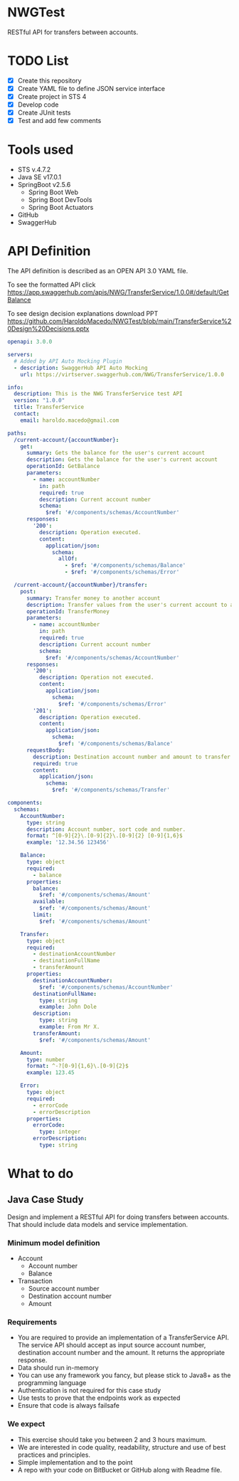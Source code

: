 # NWGTest
RESTful API for transfers between accounts.

# TODO List
- [x] Create this repository
- [x] Create YAML file to define JSON service interface
- [x] Create project in STS 4
- [x] Develop code
- [x] Create JUnit tests
- [x] Test and add few comments

# Tools used
* STS v.4.7.2
* Java SE v17.0.1
* SpringBoot v2.5.6
  * Spring Boot Web
  * Spring Boot DevTools
  * Spring Boot Actuators
* GitHub
* SwaggerHub

# API Definition
The API definition is described as an OPEN API 3.0 YAML file.

To see the formatted API click https://app.swaggerhub.com/apis/NWG/TransferService/1.0.0#/default/GetBalance

To see design decision explanations download PPT https://github.com/HaroldoMacedo/NWGTest/blob/main/TransferService%20Design%20Decisions.pptx

```YAML
openapi: 3.0.0

servers:
  # Added by API Auto Mocking Plugin
  - description: SwaggerHub API Auto Mocking
    url: https://virtserver.swaggerhub.com/NWG/TransferService/1.0.0

info:
  description: This is the NWG TransferService test API
  version: "1.0.0"
  title: TransferService
  contact:
    email: haroldo.macedo@gmail.com

paths:
  /current-account/{accountNumber}:
    get:
      summary: Gets the balance for the user's current account
      description: Gets the balance for the user's current account
      operationId: GetBalance
      parameters: 
        - name: accountNumber
          in: path
          required: true
          description: Current account number
          schema:
            $ref: '#/components/schemas/AccountNumber'
      responses:
        '200':
          description: Operation executed.
          content:
            application/json:
              schema:
                allOf:
                  - $ref: '#/components/schemas/Balance'
                  - $ref: '#/components/schemas/Error'

  /current-account/{accountNumber}/transfer:
    post:
      summary: Transfer money to another account
      description: Transfer values from the user's current account to another account
      operationId: TransferMoney
      parameters: 
        - name: accountNumber
          in: path
          required: true
          description: Current account number
          schema:
            $ref: '#/components/schemas/AccountNumber'
      responses:
        '200':
          description: Operation not executed.
          content:
            application/json:
              schema:
                $ref: '#/components/schemas/Error'
        '201':
          description: Operation executed.
          content:
            application/json:
              schema:
                $ref: '#/components/schemas/Balance'
      requestBody:
        description: Destination account number and amount to transfer
        required: true
        content:
          application/json:
            schema:
              $ref: '#/components/schemas/Transfer'

components:
  schemas:
    AccountNumber: 
      type: string
      description: Account number, sort code and number.
      format: ^[0-9]{2}\.[0-9]{2}\.[0-9]{2} [0-9]{1,6}$
      example: '12.34.56 123456'

    Balance:
      type: object
      required:
        - balance
      properties:
        balance:
          $ref: '#/components/schemas/Amount'
        available:
          $ref: '#/components/schemas/Amount'
        limit:
          $ref: '#/components/schemas/Amount'

    Transfer:
      type: object
      required:
        - destinationAccountNumber
        - destinationFullName
        - transferAmount
      properties:
        destinationAccountNumber:
          $ref: '#/components/schemas/AccountNumber'
        destinationFullName:
          type: string
          example: John Dole
        description:
          type: string
          example: From Mr X.
        transferAmount:
          $ref: '#/components/schemas/Amount'

    Amount:
      type: number
      format: ^-?[0-9]{1,6}\.[0-9]{2}$
      example: 123.45

    Error:
      type: object
      required:
        - errorCode
        - errorDescription
      properties:
        errorCode:
          type: integer
        errorDescription:
          type: string

```
# What to do
## Java Case Study
Design and implement a RESTful API for doing transfers between accounts. That should include data models and service implementation.
### Minimum model definition
* Account
  * Account number
  * Balance
* Transaction
  * Source account number
  * Destination account number
  * Amount
### Requirements
* You are required to provide an implementation of a TransferService API. The service API should accept as input source account number, destination account number and the amount. It returns the appropriate response.
* Data should run in-memory
* You can use any framework you fancy, but please stick to Java8+ as the programming language
* Authentication is not required for this case study
* Use tests to prove that the endpoints work as expected
* Ensure that code is always failsafe
### We expect
* This exercise should take you between 2 and 3 hours maximum.
* We are interested in code quality, readability, structure and use of best practices and principles.
* Simple implementation and to the point
* A repo with your code on BitBucket or GitHub along with Readme file.


